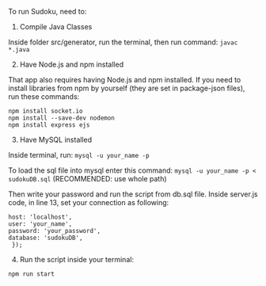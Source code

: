 To run Sudoku, need to: 

1. Compile Java Classes

Inside folder src/generator, run the terminal, then run command: `javac *.java`

2. Have Node.js and npm installed

That app also requires having Node.js and npm installed. If you need to install libraries from npm by yourself (they are set in package-json files), run these commands:

```
npm install socket.io
npm install --save-dev nodemon
npm install express ejs
```

3. Have MySQL installed

Inside terminal, run: 
`mysql -u your_name -p`

To load the sql file into mysql enter this command:
`mysql -u your_name -p < sudokuDB.sql` (RECOMMENDED: use whole path) 

Then write your password and run the script from db.sql file. Inside server.js code, in line 13, set your connection as following:

``` var connection = mysql.createConnection({
host: 'localhost',
user: 'your_name',
password: 'your_password',
database: 'sudokuDB',
 }); 
 ```

4. Run the script inside your terminal: 

`npm run start`
